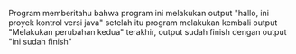 Program memberitahu bahwa program ini melakukan output "hallo, ini proyek kontrol versi java"
setelah itu program melakukan kembali output "Melakukan perubahan kedua"
terakhir, output sudah finish dengan output "ini sudah finish"